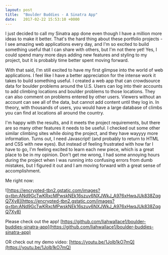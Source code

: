 ```yaml
---
layout: post
title:  "Boulder Buddies - A Sinatra App"
date:   2017-02-22 15:53:10 +0000
---
```



I just decided to call my Sinatra app done even though I have a million more ideas to make it better. That's the hard thing about these portfolio projects - I see amazing web applications every day, and I'm so excited to build something useful that I can share with others, but I'm not there yet! Yes, I could spend many more days adding new features and styling to my project, but it is probably time better spent moving forward. 

With that said, I'm still excited to have my first glimpse into the world of web applications. I feel like I have a better appreciation for the intense work it takes to build something useful. I created a web app that can crowdsource data for boulder problems around the U.S. Users can log into their accounts to add climbing locations and boulder problems to those locations. They can also comment on problems entered by other users. Viewers without an account can see all of the data, but cannot add content until they log in. In theory, with thousands of users, you would have a large database of climbs you can find at locations all around the country.

I'm happy with the results, and it meets the project requirements, but there are so many other features it needs to be useful. I checked out some other similar climbing sites while doing the project, and they have wayyyy more information. Turns out, I need Javascript! (and probably to return to HTML and CSS with new eyes). But instead of feeling frustrated with how far I have to go, I'm feeling excited to learn each new piece, which is a great place to be in my opinion. Don't get me wrong, I had some annoying hours during the project when I was running into confusing errors from dumb mistakes, but I figured it out and I am moving forward with a great sense of accomplishment. 

Me right now:

![https://encrypted-tbn2.gstatic.com/images?q=tbn:ANd9GcTwKRxcMPwskNEk16szuv6NXJWkJ_A976xHwqJUk838ZqgQ7Xy8](https://encrypted-tbn2.gstatic.com/images?q=tbn:ANd9GcTwKRxcMPwskNEk16szuv6NXJWkJ_A976xHwqJUk838ZqgQ7Xy8)

Please check out the app! [https://github.com/liahwallace1/boulder-buddies-sinatra-app](https://github.com/liahwallace1/boulder-buddies-sinatra-app)

OR check out my demo video: [https://youtu.be/1Jolb1kO7mQ](https://youtu.be/1Jolb1kO7mQ)
